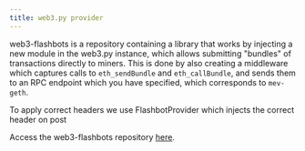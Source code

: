 ```yaml
---
title: web3.py provider
---
```

web3-flashbots is a repository containing a library that works by injecting a new module in the web3.py instance, which allows
submitting "bundles" of transactions directly to miners. This is done by also creating
a middleware which captures calls to `eth_sendBundle` and `eth_callBundle`, and sends
them to an RPC endpoint which you have specified, which corresponds to `mev-geth`.

To apply correct headers we use FlashbotProvider which injects the correct header on post

Access the web3-flashbots repository [here](https://github.com/flashbots/web3-flashbots).
